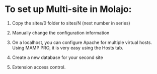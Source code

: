 # To set up Multi-site in Molajo: #

1. Copy the sites/0 folder to sites/N (next number in series)

2. Manually change the configuration information

3. On a localhost, you can configure Apache for multiple virtual hosts.
Using MAMP PRO, it is very easy using the Hosts tab.

4. Create a new database for your second site

5. Extension access control.

